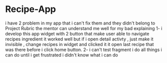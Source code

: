 # Recipe-App
i have 2 problem in my app that i can't fix them and they didn't belong to Project Rubric the mentor can understand me well for my bad explaining
1- i develop this app widget with 2 button that make user able to navigate recipes ingredient it worked well but if i open detail activty 
   , just make it invisible , change recipes in widget and clicked it it open last recipe that was there before i click home button.
2- i can't test fragment i do all things i can do until i get frustrated i didn't know what i can do 
